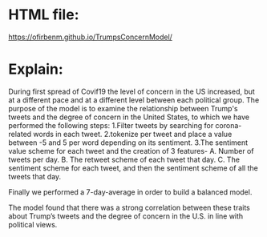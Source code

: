 # HTML file:
https://ofirbenm.github.io/TrumpsConcernModel/
# Explain:
During first spread of Covif19 the level of concern in the US increased, but at a different pace and at a different level between each political group.
The purpose of the model is to examine the relationship between Trump's tweets and the degree of concern in the United States, to which we have performed the following steps:
1.Filter tweets by searching for corona-related words in each tweet.
2.tokenize per tweet and place a value between -5 and 5 per word depending on its sentiment.
3.The sentiment value scheme for each tweet and the creation of 3 features-
 A. Number of tweets per day.
 B. The retweet scheme of each tweet that day.
 C. The sentiment scheme for each tweet, and then the sentiment scheme of all the tweets that day.

Finally we performed a 7-day-average in order to build a balanced model.

The model found that there was a strong correlation between these traits about Trump’s tweets and the degree of concern in the U.S. in line with political views.
